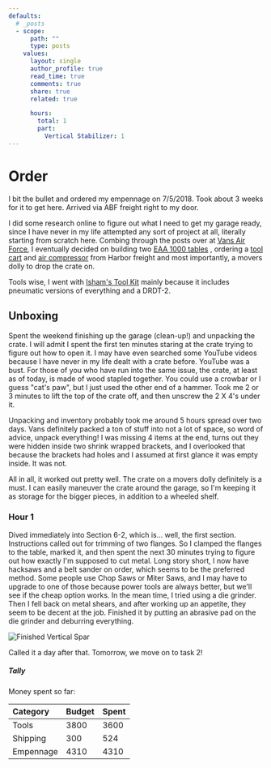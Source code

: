 ```yaml
---
defaults:
  # _posts
  - scope:
      path: ""
      type: posts
    values:
      layout: single
      author_profile: true
      read_time: true
      comments: true
      share: true
      related: true

      hours:
        total: 1
        part:
          Vertical Stabilizer: 1
---
```


# Order

I bit the bullet and ordered my empennage on 7/5/2018. Took about 3 weeks for it to get here. Arrived via ABF freight right to my door.

I did some research online to figure out what I need to get my garage ready, since I have never in my life attempted any sort of project at all, literally starting from scratch here. Combing through the posts over at [Vans Air Force](www.vansairforce.com), I eventually decided on building two [EAA 1000 tables](http://www.eaa1000.av.org/technicl/worktabl/worktabl.htm) , ordering a [tool cart](https://www.harborfreight.com/tool-storage/tool-carts/30-in-4-drawer-black-tech-cart-64096.html) and [air compressor](https://www.harborfreight.com/21-gal-25-hp-125-psi-cast-iron-vertical-air-compressor-61454.html) from Harbor freight and most importantly, a movers dolly to drop the crate on.

Tools wise, I went with [Isham's Tool Kit](http://planetools.com/) mainly because it includes pneumatic versions of everything and a DRDT-2.

## Unboxing

Spent the weekend finishing up the garage (clean-up!) and unpacking the crate. I will admit I spent the first ten minutes staring at the crate trying to figure out how to open it. I may have even searched some YouTube videos because I have never in my life dealt with a crate before. YouTube was a bust. For those of you who have run into the same issue, the crate, at least as of today, is made of wood stapled together. You could use a crowbar or I guess "cat's paw", but I just used the other end of a hammer. Took me 2 or 3 minutes to lift the top of the crate off, and then unscrew the 2 X 4's under it.

Unpacking and inventory probably took me around 5 hours spread over two days. Vans definitely packed a ton of stuff into not a lot of space, so word of advice, unpack everything! I was missing 4 items at the end, turns out they were hidden inside two shrink wrapped brackets, and I overlooked that because the brackets had holes and I assumed at first glance it was empty inside. It was not.

All in all, it worked out pretty well. The crate on a movers dolly definitely is a must. I can easily maneuver the crate around the garage, so I'm keeping it as storage for the bigger pieces, in addition to a wheeled shelf.


### Hour 1

Dived immediately into Section 6-2, which is... well, the first section. Instructions called out for trimming of two flanges. So I clamped the flanges to the table, marked it, and then spent the next 30 minutes trying to figure out how exactly I'm supposed to cut metal. Long story short, I now have hacksaws and a belt sander on order, which seems to be the preferred method. Some people use Chop Saws or Miter Saws, and I may have to upgrade to one of those because power tools are always better, but we'll see if the cheap option works. In the mean time, I tried using a die grinder. Then I fell back on metal shears, and after working up an appetite, they seem to be decent at the job. Finished it by putting an abrasive pad on the die grinder and deburring everything.

![Finished Vertical Spar](https://i.imgur.com/MZPn6mN.jpg)

Called it a day after that. Tomorrow, we move on to task 2!


##### Tally

Money spent so far:

| Category     | Budget            | Spent |
|:-------------|:------------------|:------|
| Tools        | 3800              | 3600  |
| Shipping     | 300               | 524   |
| Empennage    | 4310              | 4310  |
